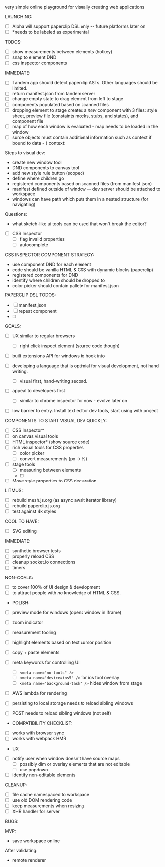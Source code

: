 very simple online playground for visually creating web applications

LAUNCHING:

- [ ] Alpha will support paperclip DSL only -- future platforms later on
- [ ] *needs to be labeled as experimental

TODOS:

- [ ] show measurements between elements (hotkey)
- [ ] snap to element DND
- [ ] css inspector components

IMMEDIATE:

- [ ] Tandem app should detect paperclip ASTs. Other languages should be limited.
- [ ] return manifest.json from tandem server
- [ ] change empty state to drag element from left to stage
- [ ] components populated based on scanned files
- [ ] dropping element to stage creates a _new_ component with 3 files: style sheet, preview file (constaints mocks, stubs, and states), and component file
- [ ] map of how each window is evaluated - map needs to be loaded in the window
- [ ] surce objects must contain additional information such as context if bound to data - { context: 

Steps to visual dev:

- create new window tool
- DND components to canvas tool
- add new style rule button (scoped)
- define where children go
- registered components based on scanned files (from manifest.json)
- manifest defined outside of window -- dev server should be attached to workspace
- windows can have path which puts them in a nested structure (for navigating)


Questions:

- what sketch-like ui tools can be used that won't break the editor?


- [ ] CSS Inspector
  - [ ] flag invalid properties
  - [ ] autocomplete

CSS INSPECTOR COMPONENT STRATEGY:

- use component DND for each element
- code should be vanilla HTML & CSS with dynamic blocks (paperclip)
- registered components for DND
- identify where children should be dropped to
- color picker should contain pallete for manifest.json


PAPERCLIP DSL TODOS:

- [ ] manifest.json
- [ ] repeat component
- [ ] 

GOALS:

- [ ] UX similar to regular browsers
  - [ ] right click inspect element (source code though)
- [ ] built extensions API for windows to hook into
- [ ] developing a language that is optimial for visual development, not hand writing.
  - [ ] visual first, hand-writing second. 
- [ ] appeal to developers first
  - [ ] similar to chrome inspector for now - evolve later on
- [ ] low barrier to entry. Install text editor dev tools, start using with project


COMPONENTS TO START VISUAL DEV QUICKLY:

- [ ] CSS Inspector*
- [ ] on canvas visual tools
- [ ] HTML inspector* (show source code)
- [ ] rich visual tools for CSS properties
  - [ ] color picker
  - [ ] convert measurements (px -> %)
- [ ] stage tools
  - [ ] measuring between elements
  - [ ] 
- [ ] Move style properties to CSS declaration

LITMUS:

- [ ] rebuild mesh.js.org (as async await iterator library)
- [ ] rebuild paperclip.js.org 
- [ ] test against 4k styles

COOL TO HAVE:

- [ ] SVG editing

IMMEDIATE:

- [ ] synthetic browser tests
- [ ] properly reload CSS
- [ ] cleanup socket.io connections
- [ ] timers

NON-GOALS:

- [ ] to cover 100% of UI design & development
- [ ] to attract people with _no_ knowledge of HTML & CSS.

- POLISH:

- [ ] preview mode for windows (opens window in iframe)
- [ ] zoom indicator
- [ ] measurement tooling
- [ ] highlight elements based on text cursor position
- [ ] copy + paste elements
- [ ] meta keywords for controlling UI
  - [ ] `<meta name="no-tools" />`
  - [ ] `<meta name="device=ios5" />` for ios tool overlay
  - [ ] `<meta name="background-task" />` hides window from stage
- [ ] AWS lambda for rendering
- [ ] persisting to local storage needs to reload sibling windows
- [ ] POST needs to reload sibling windows (not self)


- COMPATIBILITY CHECKLIST:

- [ ] works with browser sync
- [ ] works with webpack HMR

- UX

- [ ] notify user when window doesn't have source maps
  - [ ] possibly dim or overlay elements that are not editable
  - [ ] use popdown
- [ ] identify non-editable elements

CLEANUP:

- [ ] file cache namespaced to workspace
- [ ] use old DOM rendering code
- [ ] keep measurements when resizing
- [ ] XHR handler for server

BUGS:


MVP:

- save workspace online

After validating:

- remote renderer
